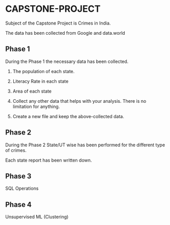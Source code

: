 # CAPSTONE-PROJECT

Subject of the Capstone Project is Crimes in India.

The data has been collected from Google and data.world

## Phase 1

During the Phase 1 the necessary data has been collected.

1. The population of each state.

2. Literacy Rate in each state

3. Area of each state

4. Collect any other data that helps with your analysis. There is no limitation for anything.

5. Create a new file and keep the above-collected data.

## Phase 2

During the Phase 2 State/UT wise has been performed for the different type of crimes.

Each state report has been written down.

## Phase 3

SQL Operations


## Phase 4

Unsupervised ML (Clustering)
